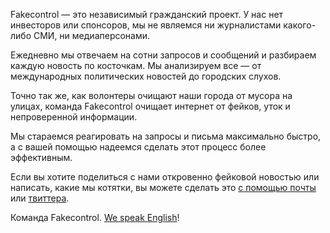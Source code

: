 Fakecontrol — это независимый гражданский проект. У нас нет инвесторов или спонсоров, мы не являемся ни журналистами какого-либо СМИ, ни медиаперсонами.

Ежедневно мы отвечаем на сотни запросов и сообщений и разбираем каждую новость по косточкам. Мы анализируем все — от международных политических новостей до городских слухов.

Точно так же, как волонтеры очищают наши города от мусора на улицах, команда Fakecontrol очищает интернет от фейков, уток и непроверенной информации. 

Мы стараемся реагировать на запросы и письма максимально быстро, а с вашей помощью надеемся сделать этот процесс более эффективным. 

Если вы хотите поделиться с нами откровенно фейковой новостью или написать, какие мы котятки, вы можете сделать это [с помощью почты](mailto:team@fakecontrol.org) или [твиттера](http://twitter.com/fakecontrol_org). 

Команда Fakecontrol.
[We speak English](http://fakecontrol.org/en/)!
